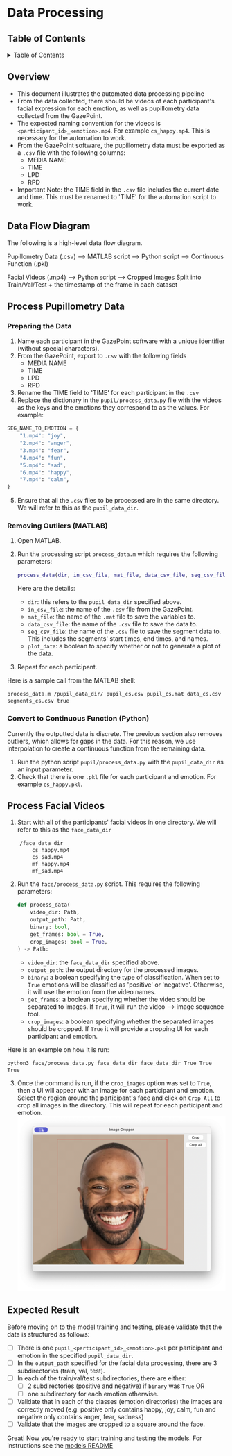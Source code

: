 # Data Processing

## Table of Contents
<details>
  <summary>Table of Contents</summary>
  <ol>
    <li><a href="#overview">Overview</a></li>
    <li><a href="#data-flow-diagram">Data Flow Diagram</a></li>
    <li><a href="#process-pupillometry">Process Pupillometry Data</a></li>
    <li><a href="#process-facial">Process Facial Videos</a></li>
    <li><a href="#expected-result">Expected Result</a></li>
  </ol>
</details>

## Overview
- This document illustrates the automated data processing pipeline
- From the data collected, there should be videos of each participant's facial expression for each emotion, as well as pupillometry data collected from the GazePoint.
- The expected naming convention for the videos is `<participant_id>_<emotion>.mp4`. For example
`cs_happy.mp4`. This is necessary for the automation to work.
- From the GazePoint software, the pupillometry data must be exported as a `.csv` file with the following columns:
  - MEDIA NAME
  - TIME 
  - LPD
  - RPD
- Important Note: the TIME field in the `.csv` file includes the current date and time. This must be renamed to 'TIME' for the automation script to work.

## Data Flow Diagram
The following is a high-level data flow diagram.

Pupillometry Data (.csv) --> MATLAB script --> Python script --> Continuous Function (.pkl)

Facial Videos (.mp4) --> Python script --> Cropped Images Split into Train/Val/Test + the timestamp of the frame in each dataset

## Process Pupillometry Data

### Preparing the Data
1. Name each participant in the GazePoint software with a unique identifier (without special characters). 
2. From the GazePoint, export to `.csv` with the following fields
   - MEDIA NAME
   - TIME
   - LPD
   - RPD
3. Rename the TIME field to 'TIME' for each participant in the `.csv`
4. Replace the dictionary in the `pupil/process_data.py` file with the videos as the keys and the emotions they correspond to as the values. For example:
```python
SEG_NAME_TO_EMOTION = {
    "1.mp4": "joy",
    "2.mp4": "anger",
    "3.mp4": "fear",
    "4.mp4": "fun",
    "5.mp4": "sad",
    "6.mp4": "happy",
    "7.mp4": "calm",
}
```
5. Ensure that all the `.csv` files to be processed are in the same directory. We will refer to this as the `pupil_data_dir`.

### Removing Outliers (MATLAB)

1. Open MATLAB. 
2. Run the processing script `process_data.m` which requires the following parameters:

    ```m
    process_data(dir, in_csv_file, mat_file, data_csv_file, seg_csv_file, plot_data)
    ```
    Here are the details:
    - `dir`: this refers to the `pupil_data_dir` specified above.
    - `in_csv_file`: the name of the `.csv` file from the GazePoint.
    - `mat_file`: the name of the `.mat` file to save the variables to.
    - `data_csv_file`: the name of the `.csv` file to save the data to.
    - `seg_csv_file`: the name of the `.csv` file to save the segment data to. This includes the segments' start times, end times, and names.
    - `plot_data`: a boolean to specify whether or not to generate a plot of the data.
  
3. Repeat for each participant.

Here is a sample call from the MATLAB shell: 
```shell
process_data.m /pupil_data_dir/ pupil_cs.csv pupil_cs.mat data_cs.csv segments_cs.csv true 
```
### Convert to Continuous Function (Python)
Currently the outputted data is discrete. The previous section also removes outliers, which allows for gaps in the data. For this reason, we use interpolation to create a continuous function from the remaining data.

1. Run the python script `pupil/process_data.py` with the `pupil_data_dir` as an input parameter.
2. Check that there is one `.pkl` file for each participant and emotion. For example `cs_happy.pkl`. 

## Process Facial Videos

1. Start with all of the participants' facial videos in one directory. We will refer to this as the `face_data_dir`
```shell
    /face_data_dir
        cs_happy.mp4
        cs_sad.mp4
        mf_happy.mp4
        mf_sad.mp4
```
2. Run the `face/process_data.py` script. This requires the following parameters:
    ```python
    def process_data(
        video_dir: Path,
        output_path: Path,
        binary: bool,
        get_frames: bool = True,
        crop_images: bool = True,
    ) -> Path:
    ```
   - `video_dir`: the `face_data_dir` specified above.
   - `output_path`: the output directory for the processed images.
   - `binary`: a boolean specifying the type of classification. When set to `True` emotions will be classified as 'positive' or 'negative'. Otherwise, it will use the emotion from the video names.
   - `get_frames`: a boolean specifying whether the video should be separated to images. If `True`, it will run the video --> image sequence tool.
   - `crop_images`: a boolean specifying whether the separated images should be cropped. If `True` it will provide a cropping UI for each participant and emotion. 
  
  Here is an example on how it is run:
  ```shell
  python3 face/process_data.py face_data_dir face_data_dir True True True
  ```
3. Once the command is run, if the `crop_images` option was set to `True`, then a UI will appear with an image for each participant and emotion. Select the region around the participant's face and click on `Crop All` to crop all images in the directory. This will repeat for each participant and emotion. 
![](data_processing/images/crop_ui_example.png)
  

## Expected Result
Before moving on to the model training and testing, please validate that the data is structured as follows:

- [ ] There is one `pupil_<participant_id>_<emotion>.pkl` per participant and emotion in the specified `pupil_data_dir`.
- [ ] In the `output_path` specified for the facial data processing, there are 3 subdirectories (train, val, test).
- [ ] In each of the train/val/test subdirectories, there are either:
  - [ ] 2 subdirectories (positive and negative) if  `binary` was `True` OR 
  - [ ] one subdirectory for each emotion otherwise.
- [ ] Validate that in each of the classes (emotion directories) the images are correctly moved (e.g. positive only contains happy, joy, calm, fun and negative only contains anger, fear, sadness)
- [ ] Validate that the images are cropped to a square around the face.

Great! Now you're ready to start training and testing the models. For instructions see the [models README](https://github.com/meriam04/emotion-watchers/models/README.md)